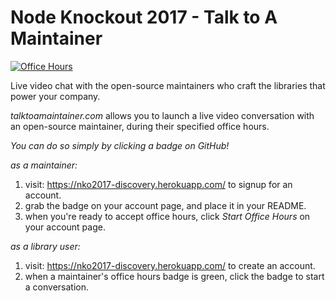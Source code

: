 # Node Knockout 2017 - Talk to A Maintainer

[![Office Hours](https://nko2017-discovery.herokuapp.com/badge/bcoe-test)](https://nko2017-discovery.herokuapp.com/chat/join/bcoe-test/guest)

Live video chat with the open-source maintainers who craft the libraries that power your company.

_talktoamaintainer.com_ allows you to launch a live video conversation with an
open-source maintainer, during their specified office hours.

*You can do so simply by clicking a badge on GitHub!*

_as a maintainer:_

1. visit: https://nko2017-discovery.herokuapp.com/ to signup for an account.
2. grab the badge on your account page, and place it in your README.
3. when you're ready to accept office hours, click *Start Office Hours* on your
  account page.

_as a library user:_

1. visit: https://nko2017-discovery.herokuapp.com/ to create an account.
2. when a maintainer's office hours badge is green, click the badge to start
  a conversation.
